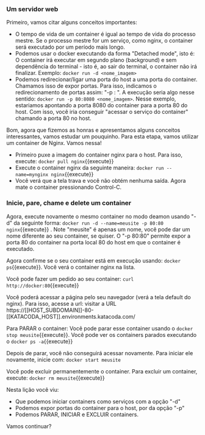 ### Um servidor web


Primeiro, vamos citar alguns conceitos importantes:

  * O tempo de vida de um container é igual ao tempo de vida do processo mestre. Se o processo mestre for um serviço, como nginx, o container será executado por um período mais longo.
  * Podemos usar o docker executando da forma "Detached mode", isto é: O container irá executar em segundo plano (background) e sem dependência do terminal - isto é, ao sair do terminal, o container não irá finalizar. Exemplo: `docker run -d <nome_imagem>`
  * Podemos redirecionar/ligar uma porta do host a uma porta do container. Chamamos isso de expor portas. Para isso, indicamos o redirecionamento de portas assim: "-p <container port>: <host port>". A execução seria algo nesse sentido: `docker run -p 80:8080 <nome_imagem>`. Nesse exemplo, estariamos apontando a porta 8080 do container para a porta 80 do host. Com isso, você iria conseguir "acessar o serviço do container" chamando a porta 80 no host.


Bom, agora que fizemos as honras e apresentamos alguns conceitos interessantes, vamos estudar um pouquinho. Para esta etapa, vamos utilizar um container de Nginx. Vamos nessa!


  * Primeiro puxe a imagem do container nginx para o host. Para isso, execute: `docker pull nginx`{{execute}}
  * Execute o container nginx da seguinte maneira: `docker run --name=mynginx nginx`{{execute}}
  * Você verá que a tela trava e você não obtém nenhuma saída. Agora mate o container pressionando Control-C.


### Inicie, pare, chame e delete um container

Agora, execute novamente o mesmo container no modo deamon usando "-d" da seguinte forma: `docker run -d --name=meusite -p 80:80 nginx`{{execute}} . Note "meusite" é apenas um nome, você pode dar um nome diferente ao seu container, se quiser. O "-p 80:80" permite expor a porta 80 do container na porta local 80 do host em que o container é executado.

Agora confirme se o seu container está em execução usando: `docker ps`{{execute}}. Você verá o container nginx na lista.

Você pode fazer um pedido ao seu container: `curl http://docker:80`{{execute}}

Você poderá acessar a página pelo seu navegador (verá a tela default do nginx). Para isso, acesse a url: visitar a URL https://[[HOST_SUBDOMAIN]]-80-[[KATACODA_HOST]].environments.katacoda.com/

Para PARAR o container: Você pode parar esse container usando o `docker stop meusite`{{execute}}. Você pode ver os containers parados executando o `docker ps -a`{{execute}}

Depois de parar, você não conseguirá acessar novamente. Para iniciar ele novamente, inicie com: `docker start meusite`

Você pode excluir permanentemente o container. Para excluir um container, execute: `docker rm meusite`{{execute}}

Nesta lição você viu:
  * Que podemos iniciar containers como serviços com a opção "-d"
  * Podemos expor portas do container para o host, por da opção "-p"
  * Podemos PARAR, INICIAR e EXCLUIR containers.

Vamos continuar?